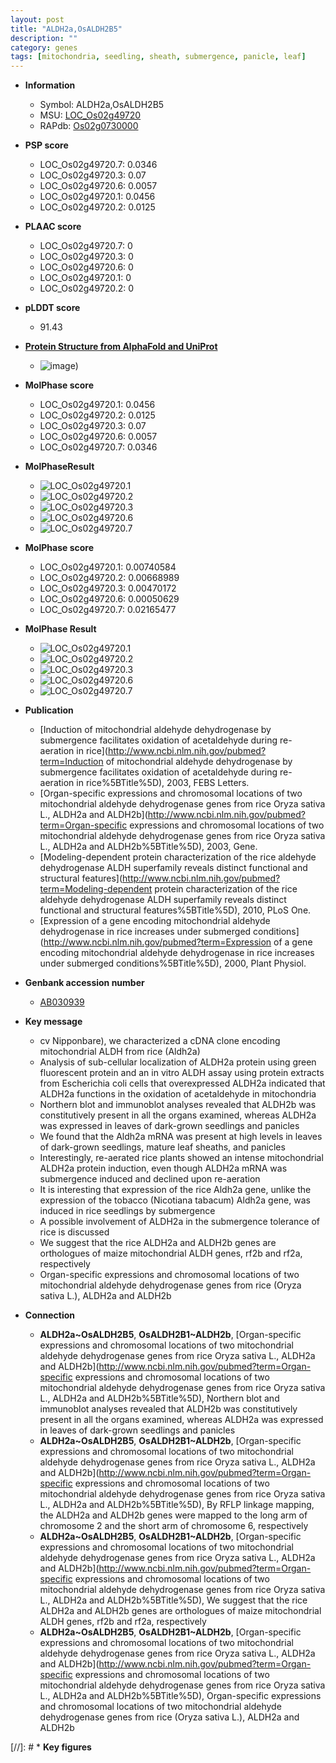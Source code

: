 ```yaml
---
layout: post
title: "ALDH2a,OsALDH2B5"
description: ""
category: genes
tags: [mitochondria, seedling, sheath, submergence, panicle, leaf]
---
```


* **Information**  
    + Symbol: ALDH2a,OsALDH2B5  
    + MSU: [LOC_Os02g49720](http://rice.plantbiology.msu.edu/cgi-bin/ORF_infopage.cgi?orf=LOC_Os02g49720)  
    + RAPdb: [Os02g0730000](http://rapdb.dna.affrc.go.jp/viewer/gbrowse_details/irgsp1?name=Os02g0730000)  

* **PSP score**  
    + LOC_Os02g49720.7: 0.0346 
    + LOC_Os02g49720.3: 0.07 
    + LOC_Os02g49720.6: 0.0057 
    + LOC_Os02g49720.1: 0.0456 
    + LOC_Os02g49720.2: 0.0125 

* **PLAAC score**  
    + LOC_Os02g49720.7: 0 
    + LOC_Os02g49720.3: 0 
    + LOC_Os02g49720.6: 0 
    + LOC_Os02g49720.1: 0 
    + LOC_Os02g49720.2: 0 

* **pLDDT score**
    + 91.43

* **[Protein Structure from AlphaFold and UniProt](https://www.uniprot.org/uniprotkb/Q9LRI6/entry#structure)**
    + ![image](https://ricepsp.github.io/images/Q9/AF-Q9LRI6-F1.png))

* **MolPhase score**
    + LOC_Os02g49720.1: 0.0456
    + LOC_Os02g49720.2: 0.0125
    + LOC_Os02g49720.3: 0.07
    + LOC_Os02g49720.6: 0.0057
    + LOC_Os02g49720.7: 0.0346

* **MolPhaseResult**
    + ![LOC_Os02g49720.1](https://ricepsp.github.io/pictures/LOC_Os02g/LOC_Os02g49720.1.png)
    + ![LOC_Os02g49720.2](https://ricepsp.github.io/pictures/LOC_Os02g/LOC_Os02g49720.2.png)
    + ![LOC_Os02g49720.3](https://ricepsp.github.io/pictures/LOC_Os02g/LOC_Os02g49720.3.png)
    + ![LOC_Os02g49720.6](https://ricepsp.github.io/pictures/LOC_Os02g/LOC_Os02g49720.6.png)
    + ![LOC_Os02g49720.7](https://ricepsp.github.io/pictures/LOC_Os02g/LOC_Os02g49720.7.png)

* **MolPhase score**
    + LOC_Os02g49720.1: 0.00740584
    + LOC_Os02g49720.2: 0.00668989
    + LOC_Os02g49720.3: 0.00470172
    + LOC_Os02g49720.6: 0.00050629
    + LOC_Os02g49720.7: 0.02165477

* **MolPhase Result**
    + ![LOC_Os02g49720.1](https://304243504.github.io/Pictures/LOC_Os02g/LOC_Os02g49720.1.png)
    + ![LOC_Os02g49720.2](https://304243504.github.io/Pictures/LOC_Os02g/LOC_Os02g49720.2.png)
    + ![LOC_Os02g49720.3](https://304243504.github.io/Pictures/LOC_Os02g/LOC_Os02g49720.3.png)
    + ![LOC_Os02g49720.6](https://304243504.github.io/Pictures/LOC_Os02g/LOC_Os02g49720.6.png)
    + ![LOC_Os02g49720.7](https://304243504.github.io/Pictures/LOC_Os02g/LOC_Os02g49720.7.png)

* **Publication**  
    + [Induction of mitochondrial aldehyde dehydrogenase by submergence facilitates oxidation of acetaldehyde during re-aeration in rice](http://www.ncbi.nlm.nih.gov/pubmed?term=Induction of mitochondrial aldehyde dehydrogenase by submergence facilitates oxidation of acetaldehyde during re-aeration in rice%5BTitle%5D), 2003, FEBS Letters.
    + [Organ-specific expressions and chromosomal locations of two mitochondrial aldehyde dehydrogenase genes from rice Oryza sativa L., ALDH2a and ALDH2b](http://www.ncbi.nlm.nih.gov/pubmed?term=Organ-specific expressions and chromosomal locations of two mitochondrial aldehyde dehydrogenase genes from rice Oryza sativa L., ALDH2a and ALDH2b%5BTitle%5D), 2003, Gene.
    + [Modeling-dependent protein characterization of the rice aldehyde dehydrogenase ALDH superfamily reveals distinct functional and structural features](http://www.ncbi.nlm.nih.gov/pubmed?term=Modeling-dependent protein characterization of the rice aldehyde dehydrogenase ALDH superfamily reveals distinct functional and structural features%5BTitle%5D), 2010, PLoS One.
    + [Expression of a gene encoding mitochondrial aldehyde dehydrogenase in rice increases under submerged conditions](http://www.ncbi.nlm.nih.gov/pubmed?term=Expression of a gene encoding mitochondrial aldehyde dehydrogenase in rice increases under submerged conditions%5BTitle%5D), 2000, Plant Physiol.

* **Genbank accession number**  
    + [AB030939](http://www.ncbi.nlm.nih.gov/nuccore/AB030939)

* **Key message**  
    + cv Nipponbare), we characterized a cDNA clone encoding mitochondrial ALDH from rice (Aldh2a)
    + Analysis of sub-cellular localization of ALDH2a protein using green fluorescent protein and an in vitro ALDH assay using protein extracts from Escherichia coli cells that overexpressed ALDH2a indicated that ALDH2a functions in the oxidation of acetaldehyde in mitochondria
    + Northern blot and immunoblot analyses revealed that ALDH2b was constitutively present in all the organs examined, whereas ALDH2a was expressed in leaves of dark-grown seedlings and panicles
    + We found that the Aldh2a mRNA was present at high levels in leaves of dark-grown seedlings, mature leaf sheaths, and panicles
    + Interestingly, re-aerated rice plants showed an intense mitochondrial ALDH2a protein induction, even though ALDH2a mRNA was submergence induced and declined upon re-aeration
    + It is interesting that expression of the rice Aldh2a gene, unlike the expression of the tobacco (Nicotiana tabacum) Aldh2a gene, was induced in rice seedlings by submergence
    + A possible involvement of ALDH2a in the submergence tolerance of rice is discussed
    + We suggest that the rice ALDH2a and ALDH2b genes are orthologues of maize mitochondrial ALDH genes, rf2b and rf2a, respectively
    + Organ-specific expressions and chromosomal locations of two mitochondrial aldehyde dehydrogenase genes from rice (Oryza sativa L.), ALDH2a and ALDH2b

* **Connection**  
    + __ALDH2a~OsALDH2B5__, __OsALDH2B1~ALDH2b__, [Organ-specific expressions and chromosomal locations of two mitochondrial aldehyde dehydrogenase genes from rice Oryza sativa L., ALDH2a and ALDH2b](http://www.ncbi.nlm.nih.gov/pubmed?term=Organ-specific expressions and chromosomal locations of two mitochondrial aldehyde dehydrogenase genes from rice Oryza sativa L., ALDH2a and ALDH2b%5BTitle%5D), Northern blot and immunoblot analyses revealed that ALDH2b was constitutively present in all the organs examined, whereas ALDH2a was expressed in leaves of dark-grown seedlings and panicles
    + __ALDH2a~OsALDH2B5__, __OsALDH2B1~ALDH2b__, [Organ-specific expressions and chromosomal locations of two mitochondrial aldehyde dehydrogenase genes from rice Oryza sativa L., ALDH2a and ALDH2b](http://www.ncbi.nlm.nih.gov/pubmed?term=Organ-specific expressions and chromosomal locations of two mitochondrial aldehyde dehydrogenase genes from rice Oryza sativa L., ALDH2a and ALDH2b%5BTitle%5D), By RFLP linkage mapping, the ALDH2a and ALDH2b genes were mapped to the long arm of chromosome 2 and the short arm of chromosome 6, respectively
    + __ALDH2a~OsALDH2B5__, __OsALDH2B1~ALDH2b__, [Organ-specific expressions and chromosomal locations of two mitochondrial aldehyde dehydrogenase genes from rice Oryza sativa L., ALDH2a and ALDH2b](http://www.ncbi.nlm.nih.gov/pubmed?term=Organ-specific expressions and chromosomal locations of two mitochondrial aldehyde dehydrogenase genes from rice Oryza sativa L., ALDH2a and ALDH2b%5BTitle%5D), We suggest that the rice ALDH2a and ALDH2b genes are orthologues of maize mitochondrial ALDH genes, rf2b and rf2a, respectively
    + __ALDH2a~OsALDH2B5__, __OsALDH2B1~ALDH2b__, [Organ-specific expressions and chromosomal locations of two mitochondrial aldehyde dehydrogenase genes from rice Oryza sativa L., ALDH2a and ALDH2b](http://www.ncbi.nlm.nih.gov/pubmed?term=Organ-specific expressions and chromosomal locations of two mitochondrial aldehyde dehydrogenase genes from rice Oryza sativa L., ALDH2a and ALDH2b%5BTitle%5D), Organ-specific expressions and chromosomal locations of two mitochondrial aldehyde dehydrogenase genes from rice (Oryza sativa L.), ALDH2a and ALDH2b

[//]: # * **Key figures**  


